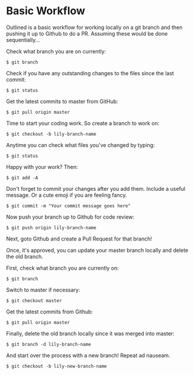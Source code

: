 # Basic Workflow

Outlined is a basic workflow for working locally on a git branch and then pushing it up to Github to do a PR.  Assuming these would be done sequentially...

Check what branch you are on currently:
```
$ git branch
```

Check if you have any outstanding changes to the files since the last commit:
```
$ git status
```

Get the latest commits to master from GitHub:
```
$ git pull origin master
```

Time to start your coding work.  So create a branch to work on:
```
$ git checkout -b lily-branch-name
```

Anytime you can check what files you've changed by typing:
```
$ git status
```

Happy with your work?  Then:
```
$ git add -A
```

Don't forget to commit your changes after you add them.  Include a useful message.  Or a cute emoji if you are feeling fancy.
```
$ git commit -m "Your commit message goes here"
```

Now push your branch up to Github for code review:
```
$ git push origin lily-branch-name
```

Next, goto Github and create a Pull Request for that branch!

Once, it's approved, you can update your master branch locally and delete the old branch.

First, check what branch you are currently on:
```
$ git branch
```

Switch to master if necessary:
```
$ git checkout master
```

Get the latest commits from Github:
```
$ git pull origin master
```

Finally, delete the old branch locally since it was merged into master:
```
$ git branch -d lily-branch-name
```

And start over the process with a new branch!  Repeat ad nauseam.

```
$ git checkout -b lily-new-branch-name
```
